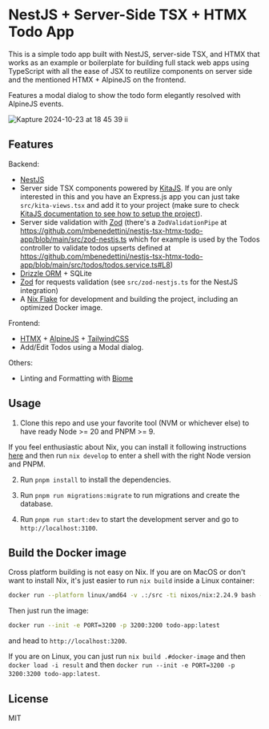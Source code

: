 # NestJS + Server-Side TSX + HTMX Todo App

This is a simple todo app built with NestJS, server-side TSX, and HTMX that works
as an example or boilerplate for building full stack web apps using TypeScript
with all the ease of JSX to reutilize components on server side and
the mentioned HTMX + AlpineJS on the frontend.

Features a modal dialog to show the todo form elegantly resolved with AlpineJS events.

![Kapture 2024-10-23 at 18 45 39 ii](https://github.com/user-attachments/assets/7a029537-cb6b-480a-9dea-e2837b5623e0)


## Features

Backend:
- [NestJS](https://nestjs.com/)
- Server side TSX components powered by [KitaJS](https://github.com/kitajs/html). If you are only
interested in this and you have an Express.js app you can just take `src/kita-views.tsx`
and add it to your project (make sure to check [KitaJS documentation to see how to setup
the project](https://github.com/kitajs/html/tree/master/packages/html#installing)).
- Server side validation with [Zod](https://zod.dev/) (there's a `ZodValidationPipe` at https://github.com/mbenedettini/nestjs-tsx-htmx-todo-app/blob/main/src/zod-nestjs.ts which for example is used by the Todos controller to validate todos upserts defined at https://github.com/mbenedettini/nestjs-tsx-htmx-todo-app/blob/main/src/todos/todos.service.ts#L8)
- [Drizzle ORM](https://orm.drizzle.team/) + SQLite
- [Zod](https://github.com/colinhacks/zod) for requests validation (see `src/zod-nestjs.ts` for the NestJS integration)
- A [Nix Flake](https://nixos.wiki/wiki/Flakes) for development and building the project, including an optimized Docker image.

Frontend:
- [HTMX](https://htmx.org/) + [AlpineJS](https://alpinejs.dev/) + [TailwindCSS](https://tailwindcss.com/)
- Add/Edit Todos using a Modal dialog.

Others:
- Linting and Formatting with [Biome](https://github.com/biomejs/biome)

## Usage

1) Clone this repo and use your favorite tool (NVM or whichever else) to have ready Node >= 20
and PNPM >= 9.

  If you feel enthusiastic about Nix, you can install it following instructions [here](https://nix.dev/install-nix) and then run `nix develop` to enter a shell with the right Node version and PNPM.

2) Run `pnpm install` to install the dependencies.

3) Run `pnpm run migrations:migrate` to run migrations and create the database.

4) Run `pnpm run start:dev` to start the development server and go to `http://localhost:3100`.

## Build the Docker image

Cross platform building is not easy on Nix. If you are on MacOS or don't want to install Nix, it's just easier to run `nix build` inside a Linux container:

```sh
docker run --platform linux/amd64 -v .:/src -ti nixos/nix:2.24.9 bash -c "cd /src && nix build --extra-experimental-features nix-command --extra-experimental-features flakes --no-filter-syscalls --impure .#docker-image && rm todo-app.tar.gz && cp -L result todo-app.tar.gz" && docker load < todo-app.tar.gz
```

Then just run the image:

```sh
docker run --init -e PORT=3200 -p 3200:3200 todo-app:latest
```

and head to `http://localhost:3200`.

If you are on Linux, you can just run `nix build .#docker-image` and then `docker load -i result` and then `docker run --init -e PORT=3200 -p 3200:3200 todo-app:latest`.

## License

MIT
